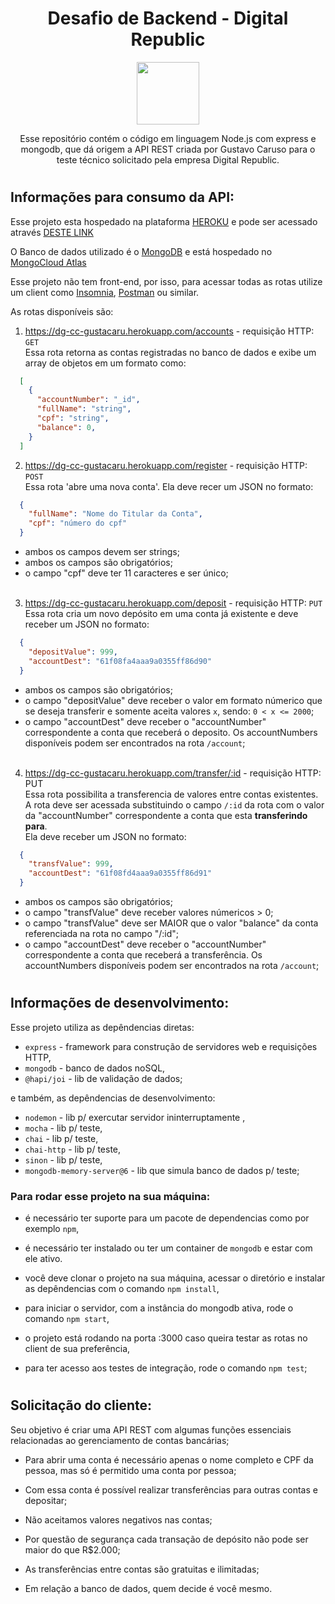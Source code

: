 <div align="center">

# Desafio de Backend - Digital Republic
  
  <img width="100px" src="https://media-exp1.licdn.com/dms/image/C4D0BAQEezQzUHoUtcA/company-logo_200_200/0/1625683637278?e=2159024400&v=beta&t=IkDZT_-SGgEJQeHI3Lb7PKhlfqWAoemj56tBrLKFDhw" />

Esse repositório contém o código em linguagem Node.js com express e mongodb, que dá origem a API REST criada por Gustavo Caruso para o teste técnico solicitado pela empresa Digital Republic.

</div>

#

## Informações para consumo da API:

Esse projeto esta hospedado na plataforma <a href="https://www.heroku.com/">HEROKU</a> e pode ser acessado através <a href="https://dg-cc-gustacaru.herokuapp.com/">DESTE LINK</a>

O Banco de dados utilizado é o <a href="https://www.mongodb.com/">MongoDB</a> e está hospedado no <a href="https://cloud.mongodb.com/">MongoCloud Atlas</a>

Esse projeto não tem front-end, por isso, para acessar todas as rotas utilize um client como 
<a href="https://insomnia.rest/">Insomnia</a>, <a href="https://www.postman.com/">Postman</a> ou similar.

As rotas disponíveis são:

  1. https://dg-cc-gustacaru.herokuapp.com/accounts - requisição HTTP: `GET` <br>
    Essa rota retorna as contas registradas no banco de dados e exibe um array de objetos em um formato como:

  ```json
    [
      {
        "accountNumber": "_id",
        "fullName": "string",
        "cpf": "string",
        "balance": 0,
      }
    ]
  ```

  2. https://dg-cc-gustacaru.herokuapp.com/register - requisição HTTP: `POST` <br>
    Essa rota 'abre uma nova conta'. Ela deve recer um JSON no formato:

  ```json
    {
      "fullName": "Nome do Titular da Conta",
      "cpf": "número do cpf" 
    }
  ```
  - ambos os campos devem ser strings;
  - ambos os campos são obrigatórios;
  - o campo "cpf" deve ter 11 caracteres e ser único; 
  <br><br>

  3. https://dg-cc-gustacaru.herokuapp.com/deposit - requisição HTTP: `PUT` <br>
    Essa rota cria um novo depósito em uma conta já existente e deve receber um JSON no formato:

  ```json
    {
      "depositValue": 999,
      "accountDest": "61f08fa4aaa9a0355ff86d90"
    }
  ```
  - ambos os campos são obrigatórios;
  - o campo "depositValue" deve receber o valor em formato númerico que se deseja transferir e somente aceita valores `x`, sendo: `0 < x <= 2000`;
  - o campo "accountDest" deve receber o "accountNumber" correspondente a conta que receberá o deposito. Os accountNumbers disponíveis podem ser encontrados na rota `/account`;
  <br><br>


  4. https://dg-cc-gustacaru.herokuapp.com/transfer/:id - requisição HTTP: PUT <br>
    Essa rota possibilita a transferencia de valores entre contas existentes. <br>
    A rota deve ser acessada substituindo o campo `/:id` da rota com o valor da "accountNumber" correspondente a conta que esta **transferindo para**. <br>
    Ela deve receber um JSON no formato:

  ```json
    {
      "transfValue": 999,
      "accountDest": "61f08fd4aaa9a0355ff86d91"
    }
  ```
  - ambos os campos são obrigatórios;
  - o campo "transfValue" deve receber valores númericos > 0;
  - o campo "transfValue" deve ser MAIOR que o valor "balance" da conta referenciada na rota no campo "/:id";
  - o campo "accountDest" deve receber o "accountNumber" correspondente a conta que receberá a transferência. Os accountNumbers disponíveis podem ser encontrados na rota `/account`;

#

## Informações de desenvolvimento:

Esse projeto utiliza as depêndencias diretas:
- `express` - framework para construção de servidores web e requisições HTTP,
- `mongodb` - banco de dados noSQL,
- `@hapi/joi` - lib de validação de dados;

e também, as depêndencias de desenvolvimento:
- `nodemon` - lib p/ exercutar servidor ininterruptamente ,
- `mocha` - lib p/ teste,
- `chai` - lib p/ teste,
- `chai-http` - lib p/ teste,
- `sinon` - lib p/ teste,
- `mongodb-memory-server@6` - lib que simula banco de dados p/ teste;

### Para rodar esse projeto na sua máquina:
- é necessário ter suporte para um pacote de dependencias como por exemplo `npm`,
- é necessário ter instalado ou ter um container de `mongodb` e estar com ele ativo.

- você deve clonar o projeto na sua máquina, acessar o diretório e instalar as depêndencias com o comando `npm install`,
- para iniciar o servidor, com a instância do mongodb ativa, rode o comando `npm start`,
- o projeto está rodando na porta :3000 caso queira testar as rotas no client de sua preferência,
- para ter acesso aos testes de integração, rode o comando `npm test`;

#

<div align="left">

## Solicitação do cliente:

Seu objetivo é criar uma API REST com algumas funções essenciais relacionadas ao gerenciamento de contas bancárias;

  - Para abrir uma conta é necessário apenas o nome completo e CPF da pessoa, mas só é permitido uma conta por pessoa;

  - Com essa conta é possível realizar transferências para outras contas e depositar;

  - Não aceitamos valores negativos nas contas;

  - Por questão de segurança cada transação de depósito não pode ser maior do que R$2.000;
  
  - As transferências entre contas são gratuitas e ilimitadas;

  - Em relação a banco de dados, quem decide é você mesmo.

</div>
